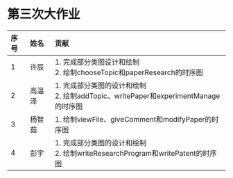 
# 第三次大作业

| 序号 | 姓名 | 贡献 |
| :- | :- | :- |
| 1 | 许辰 | 1. 完成部分类图设计和绘制<br>2. 绘制chooseTopic和paperResearch的时序图 |
| 2 | 高温泽 | 1. 完成部分类图的设计和绘制<br>2. 绘制addTopic、writePaper和experimentManage的时序图 |
| 3 | 杨智茹 | 1. 绘制viewFile、giveComment和modifyPaper的时序图 |
| 4 | 彭宇 | 1. 完成部分类图的设计和绘制<br>2. 绘制writeResearchProgram和writePatent的时序图 |
